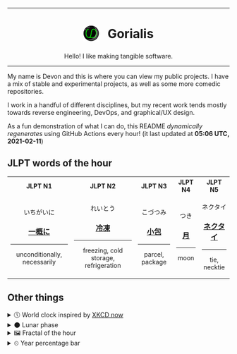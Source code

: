 ***

<h1 align="center">
<sub>
    <img src="readme/resources/avatar.png" height="36">
</sub>
&nbsp;
Gorialis
</h1>
<p align="center">
Hello! I like making tangible software.
</p>

***

My name is Devon and this is where you can view my public projects. I have a mix of stable and experimental projects, as well as some more comedic repositories.

I work in a handful of different disciplines, but my recent work tends mostly towards reverse engineering, DevOps, and graphical/UX design.

As a fun demonstration of what I can do, this README *dynamically regenerates* using GitHub Actions every hour! (it last updated at **05:06 UTC, 2021-02-11**)

<h2>JLPT words of the hour</h2>
<table>
    <tr>
        <th>JLPT N1</th>
        <th>JLPT N2</th>
        <th>JLPT N3</th>
        <th>JLPT N4</th>
        <th>JLPT N5</th>
    </tr>
    <tr>
        <td>
            <p align="center">いちがいに</p>
            <h3 align="center"><b><a href="https://jisho.org/search/%E4%B8%80%E6%A6%82%E3%81%AB">一概に</a></b></h3>
            <hr>
            <p align="center">unconditionally,<wbr> necessarily</p>
        </td>
        <td>
            <p align="center">れいとう</p>
            <h3 align="center"><b><a href="https://jisho.org/search/%E5%86%B7%E5%87%8D">冷凍</a></b></h3>
            <hr>
            <p align="center">freezing,<wbr> cold storage,<wbr> refrigeration</p>
        </td>
        <td>
            <p align="center">こづつみ</p>
            <h3 align="center"><b><a href="https://jisho.org/search/%E5%B0%8F%E5%8C%85">小包</a></b></h3>
            <hr>
            <p align="center">parcel,<wbr> package</p>
        </td>
        <td>
            <p align="center">つき</p>
            <h3 align="center"><b><a href="https://jisho.org/search/%E6%9C%88">月</a></b></h3>
            <hr>
            <p align="center">moon</p>
        </td>
        <td>
            <p align="center">ネクタイ</p>
            <h3 align="center"><b><a href="https://jisho.org/search/%E3%83%8D%E3%82%AF%E3%82%BF%E3%82%A4">ネクタイ</a></b></h3>
            <hr>
            <p align="center">tie,<wbr> necktie</p>
        </td>
    </tr>
</table>

<h2>Other things</h2>
<details>
<summary>🕔  World clock inspired by <a href="https://xkcd.com/now">XKCD now</a></summary>

> <img src="generated/now.png" width="512">

</details>
<details>
<summary>🌑 Lunar phase</summary>

The moon is approximately 0.26% through its phase (New Moon).

</details>
<details>
<summary>&#x1f5bc; Fractal of the hour</summary>

> <img src="generated/fractal.png" width="512">

</details>
<details>
<summary>&#x23f2; Year percentage bar</summary>
<pre><code>2021 [██▁▁▁▁▁▁▁▁▁▁▁▁▁▁▁▁▁▁] 11.29%</code></pre>
</details>
